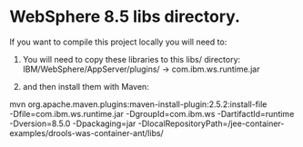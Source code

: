 # WebSphere 8.5 libs directory. 

If you want to compile this project locally you will need to: 


1) You will need to copy these libraries to this libs/ directory:
IBM/WebSphere/AppServer/plugins/ -> com.ibm.ws.runtime.jar

2) and then install them with Maven:

mvn org.apache.maven.plugins:maven-install-plugin:2.5.2:install-file  
-Dfile=com.ibm.ws.runtime.jar -DgroupId=com.ibm.ws -DartifactId=runtime -Dversion=8.5.0 
-Dpackaging=jar -DlocalRepositoryPath=<your directory here>/jee-container-examples/drools-was-container-ant/libs/



